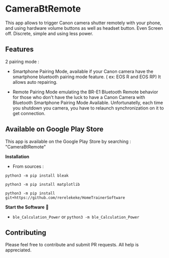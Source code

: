 # CameraBtRemote
This app allows to trigger Canon camera shutter remotely with your phone, and using hardware volume buttons as well as headset button.
Even Screen off. Discrete, simple and using less power.

## Features
2 pairing mode :

- Smartphone Pairing Mode, available if your Canon camera have the smartphone bluetooth pairing mode feature. ( ex: EOS R and EOS RP)
It allows auto repairing.

- Remote Pairing Mode emulating the BR-E1 Bluetooth Remote behavior for those who don't have the luck to have a Canon Camera with    Bluetooth Smartphone Pairing Mode Available. 
Unfortunatelly, each time you shutdown you camera, you have to relaunch synchronization on it to get connection.

## Available on Google Play Store

This app is available on the Google Play Store by searching : "CameraBtRemote"


**Installation**
- From sources :
```
python3 -m pip install bleak
```
```
python3 -m pip install matplotlib
```
```
python3 -m pip install git+https://github.com/rerelekeke/HomeTrainerSoftware
```

**Start the Software** 🏁

  - `ble_Calculation_Power` or `python3 -m ble_Calculation_Power`

## Contributing
Please feel free to contribute and submit PR requests. All help is appreciated. 


